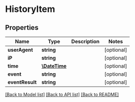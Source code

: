 # HistoryItem

## Properties
Name | Type | Description | Notes
------------ | ------------- | ------------- | -------------
**userAgent** | **string** |  | [optional] 
**iP** | **string** |  | [optional] 
**time** | [**\DateTime**](\DateTime.md) |  | [optional] 
**event** | **string** |  | [optional] 
**eventResult** | **string** |  | [optional] 

[[Back to Model list]](../README.md#documentation-for-models) [[Back to API list]](../README.md#documentation-for-api-endpoints) [[Back to README]](../README.md)


